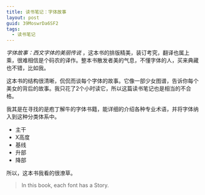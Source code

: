 ```yaml
---
title: 读书笔记：字体故事
layout: post
guid: 39MoswrDa6SF2
tags:
  - 读书笔记
---
```


*字体故事：西文字体的美丽传说* ，这本书的排版精美，装订考究，翻译也属上乘，很难相信是个码农的译作。整本书散发者美的气息，不懂字体的人，买来典藏也不错，比如我。

这本书的结构很清晰，侃侃而谈每个字体的故事。它像一部少女图谱，告诉你每个美女的背后的故事。我只花了2个小时读它，所以这篇读书笔记也是相当的不合格。

我其是在寻找的是庖丁解牛的字体书籍，能详细的介绍各种专业术语，并将字体纳入到这种分类体系中。

* 主干
* X高度
* 基线
* 升部
* 降部

所以，这本书我看的很潦草。

> In this book, each font has a Story.